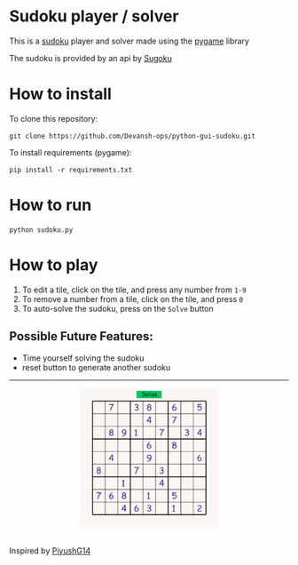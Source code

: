 # Sudoku player / solver

This is a [sudoku](https://sudoku.com/) player and solver made using the [pygame](https://www.pygame.org/) library

The sudoku is provided by an api by [Sugoku]("https://sugoku.herokuapp.com/")

# How to install
To clone this repository: 
```
git clone https://github.com/Devansh-ops/python-gui-sudoku.git
```
To install requirements (pygame):
```
pip install -r requirements.txt
```

# How to run
```
python sudoku.py
```

# How to play
1. To edit a tile, click on the tile, and press any number from `1-9`
2. To remove a number from a tile, click on the tile, and press `0`
3. To auto-solve the sudoku, press on the `Solve` button

## Possible Future Features:
- Time yourself solving the sudoku
- reset button to generate another sudoku
---
<div align="center">
<img src="./example.gif" width=250 height=250>
</div>
<br>

Inspired by [PiyushG14](https://github.com/PiyushG14/Pygame-sudoku)